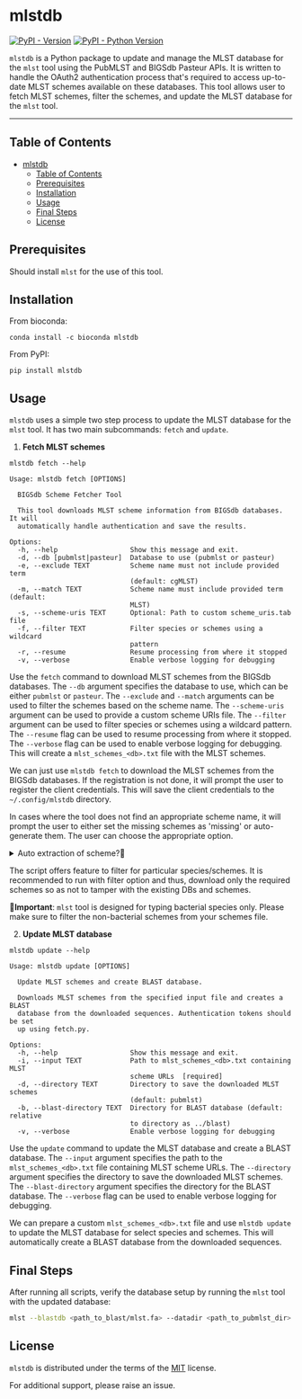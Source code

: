 # mlstdb

[![PyPI - Version](https://img.shields.io/pypi/v/mlstdb.svg)](https://pypi.org/project/mlstdb)
[![PyPI - Python Version](https://img.shields.io/pypi/pyversions/mlstdb.svg)](https://pypi.org/project/mlstdb)

`mlstdb` is a Python package to update and manage the MLST database for the `mlst` tool using the PubMLST and BIGSdb Pasteur APIs. It is written to handle the OAuth2 authentication process that's required to access up-to-date MLST schemes available on these databases. This tool allows user to fetch MLST schemes, filter the schemes, and update the MLST database for the `mlst` tool.

-----

## Table of Contents

- [mlstdb](#mlstdb)
  - [Table of Contents](#table-of-contents)
  - [Prerequisites](#prerequisites)
  - [Installation](#installation)
  - [Usage](#usage)
  - [Final Steps](#final-steps)
  - [License](#license)

## Prerequisites

Should install `mlst` for the use of this tool.  

## Installation

From bioconda: 
```console
conda install -c bioconda mlstdb
```

From PyPI:
```console
pip install mlstdb
```

## Usage

`mlstdb` uses a simple two step process to update the MLST database for the `mlst` tool. It has two main subcommands: `fetch` and `update`.

1. **Fetch MLST schemes**

```console
mlstdb fetch --help
```

```console
Usage: mlstdb fetch [OPTIONS]

  BIGSdb Scheme Fetcher Tool

  This tool downloads MLST scheme information from BIGSdb databases. It will
  automatically handle authentication and save the results.

Options:
  -h, --help                  Show this message and exit.
  -d, --db [pubmlst|pasteur]  Database to use (pubmlst or pasteur)
  -e, --exclude TEXT          Scheme name must not include provided term
                              (default: cgMLST)
  -m, --match TEXT            Scheme name must include provided term (default:
                              MLST)
  -s, --scheme-uris TEXT      Optional: Path to custom scheme_uris.tab file
  -f, --filter TEXT           Filter species or schemes using a wildcard
                              pattern
  -r, --resume                Resume processing from where it stopped
  -v, --verbose               Enable verbose logging for debugging
```

Use the `fetch` command to download MLST schemes from the BIGSdb databases. The `--db` argument specifies the database to use, which can be either `pubmlst` or `pasteur`. The `--exclude` and `--match` arguments can be used to filter the schemes based on the scheme name. The `--scheme-uris` argument can be used to provide a custom scheme URIs file. The `--filter` argument can be used to filter species or schemes using a wildcard pattern. The `--resume` flag can be used to resume processing from where it stopped. The `--verbose` flag can be used to enable verbose logging for debugging. This will create a `mlst_schemes_<db>.txt` file with the MLST schemes.

We can just use `mlstdb fetch` to download the MLST schemes from the BIGSdb databases. If the registration is not done, it will prompt the user to register the client credentials. This will save the client credentials to the `~/.config/mlstdb` directory.

In cases where the tool does not find an appropriate scheme name, it will prompt the user to either set the missing schemes as 'missing' or auto-generate them. The user can choose the appropriate option.

<details>
<summary>Auto extraction of scheme?🤔</summary>

First, the script automatically tries to extract the scheme names from the `dbases.sh` file. If the scheme name is not found, it will prompt the user to either print `missing` in the output file or automatically create a scheme name based on the URL. For eg, for URL `https://rest.pubmlst.org/db/pubmlst_borrelia_seqdef/schemes/1`, the scheme name will be `borrelia`. If there are multiple schemes, it will append a number to the scheme name. For eg, for URLs `https://rest.pubmlst.org/db/pubmlst_chlamydiales_seqdef/schemes/38` and `https://rest.pubmlst.org/db/pubmlst_chlamydiales_seqdef/schemes/41`, the scheme names will be `chlamydiales_38` and `chlamydiales_41` respectively.

</details>


The script offers feature to filter for particular species/schemes. It is recommended to run with filter option and thus, download only the required schemes so as not to tamper with the existing DBs and schemes.

**📝Important**: `mlst` tool is designed for typing bacterial species only. Please make sure to filter the non-bacterial schemes from your schemes file.


2. **Update MLST database**

```console
mlstdb update --help
```

```console
Usage: mlstdb update [OPTIONS]

  Update MLST schemes and create BLAST database.

  Downloads MLST schemes from the specified input file and creates a BLAST
  database from the downloaded sequences. Authentication tokens should be set
  up using fetch.py.

Options:
  -h, --help                  Show this message and exit.
  -i, --input TEXT            Path to mlst_schemes_<db>.txt containing MLST
                              scheme URLs  [required]
  -d, --directory TEXT        Directory to save the downloaded MLST schemes
                              (default: pubmlst)
  -b, --blast-directory TEXT  Directory for BLAST database (default: relative
                              to directory as ../blast)
  -v, --verbose               Enable verbose logging for debugging
```

Use the `update` command to update the MLST database and create a BLAST database. The `--input` argument specifies the path to the `mlst_schemes_<db>.txt` file containing MLST scheme URLs. The `--directory` argument specifies the directory to save the downloaded MLST schemes. The `--blast-directory` argument specifies the directory for the BLAST database. The `--verbose` flag can be used to enable verbose logging for debugging.

We can prepare a custom `mlst_schemes_<db>.txt` file and use `mlstdb update` to update the MLST database for select species and schemes. This will automatically create a BLAST database from the downloaded sequences.

## Final Steps
After running all scripts, verify the database setup by running the `mlst` tool with the updated database:
```bash
mlst --blastdb <path_to_blast/mlst.fa> --datadir <path_to_pubmlst_dir>
```


## License

`mlstdb` is distributed under the terms of the [MIT](https://spdx.org/licenses/MIT.html) license.


For additional support, please raise an issue.